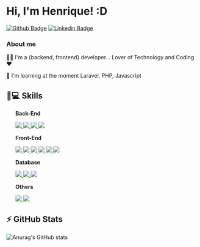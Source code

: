 
# Hi, I'm Henrique! :D
[![Github Badge](https://img.shields.io/badge/-Github-000?style=flat-square&logo=Github&logoColor=white&link=https://github.com/https://github.com/rikeprado)](https://github.com/https://github.com/rikeprado)
[![Linkedin Badge](https://img.shields.io/badge/-LinkedIn-blue?style=flat-square&logo=Linkedin&logoColor=white&link=https://www.linkedin.com/in/https://github.com/rikeprado/)](https://www.linkedin.com/in/https://github.com/rikeprado/)

### About me
👨‍💻 I'm a {backend, frontend} developer... Lover of Technology and Coding ♥

[comment]: <> (<p>I currently work at Serpro <a href="google.com">SERPRO</a></p>)

<p>🌱 I'm learning at the moment Laravel, PHP, Javascript</p>






## 🚀💻 Skills
<ul>
  <strong>Back-End</strong><br/>
  <p>
    <a href="#">
      <img src="https://img.shields.io/badge/PHP-777BB4?style=for-the-badge&logo=php&logoColor=white" />
      <img src="https://img.shields.io/badge/JavaScript-F7DF1E?style=for-the-badge&logo=javascript&logoColor=black" />
      <img src="https://img.shields.io/badge/Laravel-FF2D20?style=for-the-badge&logo=laravel&logoColor=white" />
      <img src="https://img.shields.io/badge/Python-3776AB?style=for-the-badge&logo=python&logoColor=white" />
    </a>
  </p>
</ul>
<ul>
  <strong>Front-End</strong><br/>
  <p>
    <a href="#">
      <img src="https://img.shields.io/badge/HTML5-E34F26?style=for-the-badge&logo=html5&logoColor=white" />
      <img src="https://img.shields.io/badge/CSS3-1572B6?style=for-the-badge&logo=css3&logoColor=white" />
      <img src="https://img.shields.io/badge/Vue.js-35495E?style=for-the-badge&logo=vue-dot-js&logoColor=4FC08D" />
      <img src="https://img.shields.io/badge/React-20232A?style=for-the-badge&logo=react&logoColor=61DAFB" />
      <img src="https://img.shields.io/badge/Bootstrap-563D7C?style=for-the-badge&logo=bootstrap&logoColor=white" />
      <img src="https://img.shields.io/badge/jQuery-0769AD?style=for-the-badge&logo=jquery&logoColor=white" />
    </a>
  </p>
</ul>
<ul>
  <strong>Database</strong><br/>
  <p>
    <a href="#">
      <img src="https://img.shields.io/badge/MySQL-00000F?style=for-the-badge&logo=mysql&logoColor=white" />
      <img src="https://img.shields.io/badge/MariaDB-003545?style=for-the-badge&logo=mariadb&logoColor=white" />
      <img src="https://img.shields.io/badge/Microsoft%20SQL%20Sever-CC2927?style=for-the-badge&logo=microsoft%20sql%20server&logoColor=white" />
    </a>
  </p>
</ul>
<ul>
  <strong>Others</strong><br/>
  <p>
    <a href="#">
      <img src="https://img.shields.io/badge/GitHub-100000?style=for-the-badge&logo=github&logoColor=white" />
      <img src="https://img.shields.io/badge/Figma-F24E1E?style=for-the-badge&logo=figma&logoColor=white" />
    </a>
  </p>
</ul>



## ⚡ GitHub Stats
![Anurag's GitHub stats](https://github-readme-stats.vercel.app/api?username=rikeprado&show_icons=true&theme=tokyonight)

